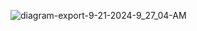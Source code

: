 
![diagram-export-9-21-2024-9_27_04-AM](https://github.com/user-attachments/assets/6657054a-cf36-4ed3-bfd0-5f5139cc8bc9)
